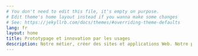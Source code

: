 ```yaml
---
# You don't need to edit this file, it's empty on purpose.
# Edit theme's home layout instead if you wanna make some changes
# See: https://jekyllrb.com/docs/themes/#overriding-theme-defaults
lang: fr
layout: home
title: Prototypage et innovation par les usages
description: Notre métier, créer des sites et applications Web. Notre principe, s'adapter en continu aux utilisateurs.
---
```

